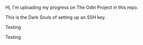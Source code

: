 Hi, I'm uploading my progress on The Odin Project in this repo.

This is the Dark Souls of setting up an SSH key.

Testing

Testing
